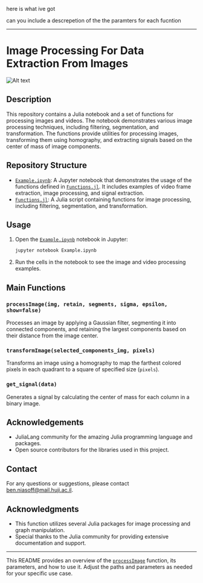 here is what ive got 

can you include a descrepetion of the the paramters for each fucntion


---

# Image Processing For Data Extraction From Images

![Alt text](Scope_Image_Proccesing/Proccess.png)

## Description

This repository contains a Julia notebook and a set of functions for processing images and videos. The notebook demonstrates various image processing techniques, including filtering, segmentation, and transformation. The functions provide utilities for processing images, transforming them using homography, and extracting signals based on the center of mass of image components.

## Repository Structure

- [`Example.ipynb`](command:_github.copilot.openRelativePath?%5B%7B%22scheme%22%3A%22file%22%2C%22authority%22%3A%22%22%2C%22path%22%3A%22%2FUsers%2Fbenniasoff%2FVscode%2Fchemlab%2Fsound%2FExample.ipynb%22%2C%22query%22%3A%22%22%2C%22fragment%22%3A%22%22%7D%5D "/Users/benniasoff/Vscode/chemlab/sound/Example.ipynb"): A Jupyter notebook that demonstrates the usage of the functions defined in [`Functions.jl`](command:_github.copilot.openRelativePath?%5B%7B%22scheme%22%3A%22file%22%2C%22authority%22%3A%22%22%2C%22path%22%3A%22%2FUsers%2Fbenniasoff%2FVscode%2Fchemlab%2Fsound%2FFunctions.jl%22%2C%22query%22%3A%22%22%2C%22fragment%22%3A%22%22%7D%5D "/Users/benniasoff/Vscode/chemlab/sound/Functions.jl"). It includes examples of video frame extraction, image processing, and signal extraction.
- [`Functions.jl`](command:_github.copilot.openRelativePath?%5B%7B%22scheme%22%3A%22file%22%2C%22authority%22%3A%22%22%2C%22path%22%3A%22%2FUsers%2Fbenniasoff%2FVscode%2Fchemlab%2Fsound%2FFunctions.jl%22%2C%22query%22%3A%22%22%2C%22fragment%22%3A%22%22%7D%5D "/Users/benniasoff/Vscode/chemlab/sound/Functions.jl"): A Julia script containing functions for image processing, including filtering, segmentation, and transformation.

## Usage

1. Open the [`Example.ipynb`](command:_github.copilot.openRelativePath?%5B%7B%22scheme%22%3A%22file%22%2C%22authority%22%3A%22%22%2C%22path%22%3A%22%2FUsers%2Fbenniasoff%2FVscode%2Fchemlab%2Fsound%2FExample.ipynb%22%2C%22query%22%3A%22%22%2C%22fragment%22%3A%22%22%7D%5D "/Users/benniasoff/Vscode/chemlab/sound/Example.ipynb") notebook in Jupyter:
   ```sh
   jupyter notebook Example.ipynb
   ```

2. Run the cells in the notebook to see the image and video processing examples.

## Main Functions

### `processImage(img, retain, segments, sigma, epsilon, show=false)`

Processes an image by applying a Gaussian filter, segmenting it into connected components, and retaining the largest components based on their distance from the image center.

### `transformImage(selected_components_img, pixels)`

Transforms an image using a homography to map the farthest colored pixels in each quadrant to a square of specified size (`pixels`).

### `get_signal(data)`

Generates a signal by calculating the center of mass for each column in a binary image.

## Acknowledgements

- JuliaLang community for the amazing Julia programming language and packages.
- Open source contributors for the libraries used in this project.

## Contact

For any questions or suggestions, please contact [ben.niasoff@mail.huji.ac.il](mailto:ben.niasoff@mail.huji.ac.il).
## Acknowledgments

- This function utilizes several Julia packages for image processing and graph manipulation.
- Special thanks to the Julia community for providing extensive documentation and support.

---

This README provides an overview of the [`processImage`](command:_github.copilot.openSymbolFromReferences?%5B%22processImage%22%2C%5B%7B%22uri%22%3A%7B%22%24mid%22%3A1%2C%22fsPath%22%3A%22%2FUsers%2Fbenniasoff%2FVscode%2Fchemlab%2Fsound%2FFucntions.jl%22%2C%22external%22%3A%22file%3A%2F%2F%2FUsers%2Fbenniasoff%2FVscode%2Fchemlab%2Fsound%2FFucntions.jl%22%2C%22path%22%3A%22%2FUsers%2Fbenniasoff%2FVscode%2Fchemlab%2Fsound%2FFucntions.jl%22%2C%22scheme%22%3A%22file%22%7D%2C%22pos%22%3A%7B%22line%22%3A3%2C%22character%22%3A9%7D%7D%5D%5D "Go to definition") function, its parameters, and how to use it. Adjust the paths and parameters as needed for your specific use case.

